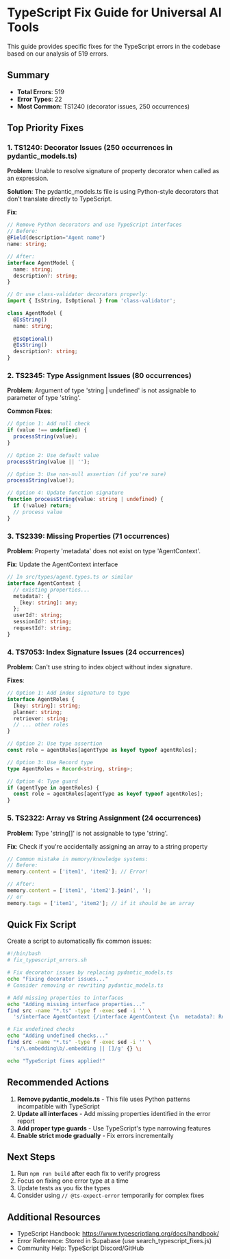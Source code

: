 # TypeScript Fix Guide for Universal AI Tools

This guide provides specific fixes for the TypeScript errors in the codebase based on our analysis of 519 errors.

## Summary
- **Total Errors**: 519
- **Error Types**: 22
- **Most Common**: TS1240 (decorator issues, 250 occurrences)

## Top Priority Fixes

### 1. TS1240: Decorator Issues (250 occurrences in pydantic_models.ts)

**Problem**: Unable to resolve signature of property decorator when called as an expression.

**Solution**: The pydantic_models.ts file is using Python-style decorators that don't translate directly to TypeScript.

**Fix**:
```typescript
// Remove Python decorators and use TypeScript interfaces
// Before:
@Field(description="Agent name")
name: string;

// After:
interface AgentModel {
  name: string;
  description?: string;
}

// Or use class-validator decorators properly:
import { IsString, IsOptional } from 'class-validator';

class AgentModel {
  @IsString()
  name: string;
  
  @IsOptional()
  @IsString()
  description?: string;
}
```

### 2. TS2345: Type Assignment Issues (80 occurrences)

**Problem**: Argument of type 'string | undefined' is not assignable to parameter of type 'string'.

**Common Fixes**:
```typescript
// Option 1: Add null check
if (value !== undefined) {
  processString(value);
}

// Option 2: Use default value
processString(value || '');

// Option 3: Use non-null assertion (if you're sure)
processString(value!);

// Option 4: Update function signature
function processString(value: string | undefined) {
  if (!value) return;
  // process value
}
```

### 3. TS2339: Missing Properties (71 occurrences)

**Problem**: Property 'metadata' does not exist on type 'AgentContext'.

**Fix**: Update the AgentContext interface
```typescript
// In src/types/agent.types.ts or similar
interface AgentContext {
  // existing properties...
  metadata?: {
    [key: string]: any;
  };
  userId?: string;
  sessionId?: string;
  requestId?: string;
}
```

### 4. TS7053: Index Signature Issues (24 occurrences)

**Problem**: Can't use string to index object without index signature.

**Fixes**:
```typescript
// Option 1: Add index signature to type
interface AgentRoles {
  [key: string]: string;
  planner: string;
  retriever: string;
  // ... other roles
}

// Option 2: Use type assertion
const role = agentRoles[agentType as keyof typeof agentRoles];

// Option 3: Use Record type
type AgentRoles = Record<string, string>;

// Option 4: Type guard
if (agentType in agentRoles) {
  const role = agentRoles[agentType as keyof typeof agentRoles];
}
```

### 5. TS2322: Array vs String Assignment (24 occurrences)

**Problem**: Type 'string[]' is not assignable to type 'string'.

**Fix**: Check if you're accidentally assigning an array to a string property
```typescript
// Common mistake in memory/knowledge systems:
// Before:
memory.content = ['item1', 'item2']; // Error!

// After:
memory.content = ['item1', 'item2'].join(', ');
// or
memory.tags = ['item1', 'item2']; // if it should be an array
```

## Quick Fix Script

Create a script to automatically fix common issues:

```bash
#!/bin/bash
# fix_typescript_errors.sh

# Fix decorator issues by replacing pydantic_models.ts
echo "Fixing decorator issues..."
# Consider removing or rewriting pydantic_models.ts

# Add missing properties to interfaces
echo "Adding missing interface properties..."
find src -name "*.ts" -type f -exec sed -i '' \
  's/interface AgentContext {/interface AgentContext {\n  metadata?: Record<string, any>;/g' {} \;

# Fix undefined checks
echo "Adding undefined checks..."
find src -name "*.ts" -type f -exec sed -i '' \
  's/\.embedding\b/.embedding || []/g' {} \;

echo "TypeScript fixes applied!"
```

## Recommended Actions

1. **Remove pydantic_models.ts** - This file uses Python patterns incompatible with TypeScript
2. **Update all interfaces** - Add missing properties identified in the error report
3. **Add proper type guards** - Use TypeScript's type narrowing features
4. **Enable strict mode gradually** - Fix errors incrementally

## Next Steps

1. Run `npm run build` after each fix to verify progress
2. Focus on fixing one error type at a time
3. Update tests as you fix the types
4. Consider using `// @ts-expect-error` temporarily for complex fixes

## Additional Resources

- TypeScript Handbook: https://www.typescriptlang.org/docs/handbook/
- Error Reference: Stored in Supabase (use search_typescript_fixes.js)
- Community Help: TypeScript Discord/GitHub